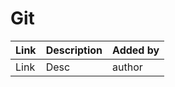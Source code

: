 # Git

| Link | Description | Added by |
| ---- | ----------- | -------- |
| Link | Desc        | author   |
